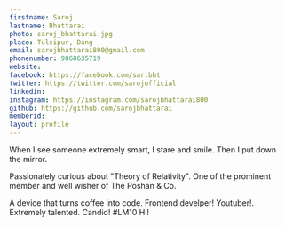 ```yaml
---
firstname: Saroj 
lastname: Bhattarai 
photo: saroj_bhattarai.jpg 
place: Tulsipur, Dang 
email: sarojbhattarai800@gmail.com 
phonenumber: 9868635719 
website: 
facebook: https://facebook.com/sar.bht 
twitter: https://twitter.com/sarojofficial
linkedin: 
instagram: https://instagram.com/sarojbhattarai800 
github: https://github.com/sarojbhattarai 
memberid:
layout: profile
---
```


When I see someone extremely smart, I stare and smile. Then I put down the mirror. 

Passionately curious about "Theory of Relativity". One of the prominent member and well wisher of The Poshan & Co.  

A device that turns coffee into code. Frontend develper! Youtuber!. Extremely talented. Candid! #LM10 Hi!